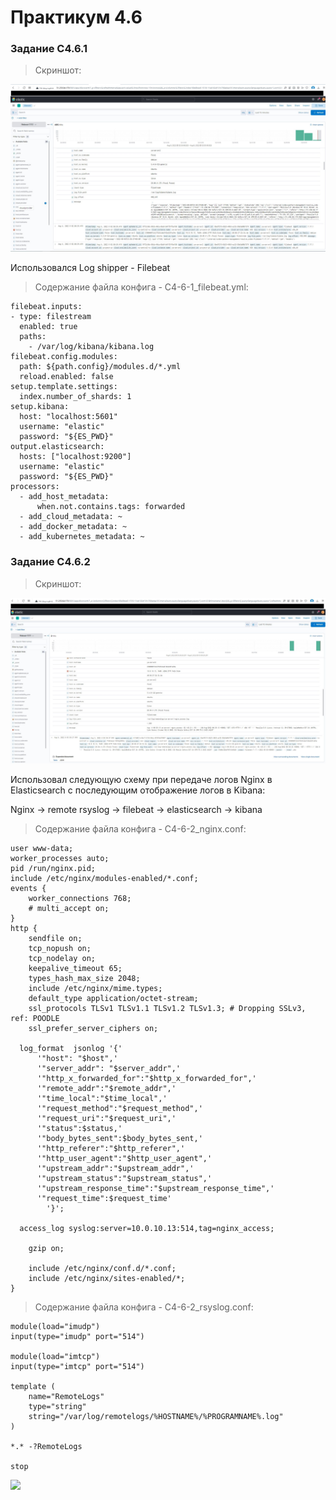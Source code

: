 # Практикум 4.6

### Задание C4.6.1

> Скриншот:

![](C4-6-1_Kibana_log.jpg)

Использовался Log shipper - Filebeat

> Содержание файла конфига - C4-6-1_filebeat.yml:

```
filebeat.inputs:
- type: filestream
  enabled: true
  paths:
    - /var/log/kibana/kibana.log
filebeat.config.modules:
  path: ${path.config}/modules.d/*.yml
  reload.enabled: false
setup.template.settings:
  index.number_of_shards: 1
setup.kibana:
  host: "localhost:5601"
  username: "elastic"
  password: "${ES_PWD}"
output.elasticsearch:
  hosts: ["localhost:9200"]
  username: "elastic"
  password: "${ES_PWD}"
processors:
  - add_host_metadata:
      when.not.contains.tags: forwarded
  - add_cloud_metadata: ~
  - add_docker_metadata: ~
  - add_kubernetes_metadata: ~
```

### Задание C4.6.2

> Скриншот:

![](C4-6-2_Nginx_log.jpg)

Использовал следующую схему при передаче логов Nginx в Elasticsearch с последующим отображение логов в Kibana:

 Nginx -> remote rsyslog -> filebeat -> elasticsearch -> kibana

> Содержание файла конфига - C4-6-2_nginx.conf:

```
user www-data;
worker_processes auto;
pid /run/nginx.pid;
include /etc/nginx/modules-enabled/*.conf;
events {
	worker_connections 768;
	# multi_accept on;
}
http {
	sendfile on;
	tcp_nopush on;
	tcp_nodelay on;
	keepalive_timeout 65;
	types_hash_max_size 2048;
	include /etc/nginx/mime.types;
	default_type application/octet-stream;
	ssl_protocols TLSv1 TLSv1.1 TLSv1.2 TLSv1.3; # Dropping SSLv3, ref: POODLE
	ssl_prefer_server_ciphers on;
 
  log_format  jsonlog '{'
      '"host": "$host",'
      '"server_addr": "$server_addr",'
      '"http_x_forwarded_for":"$http_x_forwarded_for",'
      '"remote_addr":"$remote_addr",'
      '"time_local":"$time_local",'
      '"request_method":"$request_method",'
      '"request_uri":"$request_uri",'
      '"status":$status,'
      '"body_bytes_sent":$body_bytes_sent,'
      '"http_referer":"$http_referer",'
      '"http_user_agent":"$http_user_agent",'
      '"upstream_addr":"$upstream_addr",'
      '"upstream_status":"$upstream_status",'
      '"upstream_response_time":"$upstream_response_time",'
      '"request_time":$request_time'
        '}';
        
  access_log syslog:server=10.0.10.13:514,tag=nginx_access;
  
	gzip on;
 
	include /etc/nginx/conf.d/*.conf;
	include /etc/nginx/sites-enabled/*;
}

```

> Содержание файла конфига - C4-6-2_rsyslog.conf:

```
module(load="imudp")
input(type="imudp" port="514")

module(load="imtcp")
input(type="imtcp" port="514")

template (
    name="RemoteLogs"
    type="string"
    string="/var/log/remotelogs/%HOSTNAME%/%PROGRAMNAME%.log"
)

*.* -?RemoteLogs

stop

```

![](ScShot4.png)